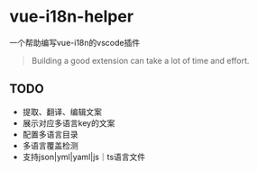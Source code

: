 # vue-i18n-helper
一个帮助编写vue-i18n的vscode插件
> Building a good extension can take a lot of time and effort.
## TODO
* 提取、翻译、编辑文案
* 展示对应多语言key的文案
* 配置多语言目录
* 多语言覆盖检测
* 支持json|yml|yaml|js｜ts语言文件

